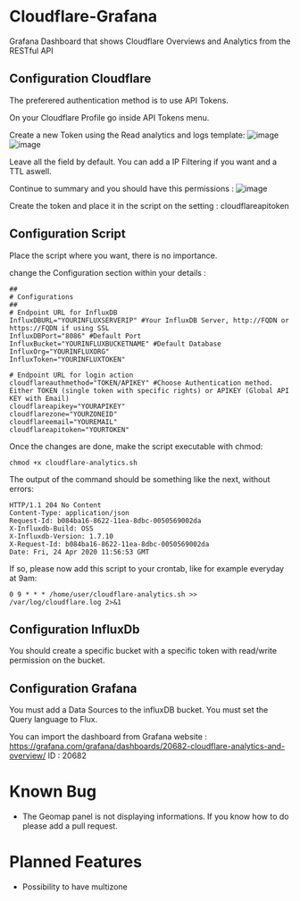 # Cloudflare-Grafana
Grafana Dashboard that shows Cloudflare Overviews and Analytics from the RESTful API

## Configuration Cloudflare
The preferered authentication method is to use API Tokens.

On your Cloudflare Profile go inside API Tokens menu.

Create a new Token using the Read analytics and logs template: 
![image](https://github.com/pokertour/Cloudflare-Grafana/assets/7757451/b51c9602-99e3-448c-9589-19e66497ff5a)
![image](https://github.com/pokertour/Cloudflare-Grafana/assets/7757451/83524363-06e5-4b0f-98f1-b58220220b1e)

Leave all the field by default. You can add a IP Filtering if you want and a TTL aswell.

Continue to summary and you should have this permissions :
![image](https://github.com/pokertour/Cloudflare-Grafana/assets/7757451/605b8099-f65c-406f-9893-1da1e48f05cc)

Create the token and place it in the script on the setting : cloudflareapitoken


## Configuration Script
Place the script where you want, there is no importance.

change the Configuration section within your details :
```
##
# Configurations
##
# Endpoint URL for InfluxDB
InfluxDBURL="YOURINFLUXSERVERIP" #Your InfluxDB Server, http://FQDN or https://FQDN if using SSL
InfluxDBPort="8086" #Default Port
InfluxBucket="YOURINFLUXBUCKETNAME" #Default Database
InfluxOrg="YOURINFLUXORG"
InfluxToken="YOURINFLUXTOKEN"

# Endpoint URL for login action
cloudflareauthmethod="TOKEN/APIKEY" #Choose Authentication method. Either TOKEN (single token with specific rights) or APIKEY (Global API KEY with Email)
cloudflareapikey="YOURAPIKEY"
cloudflarezone="YOURZONEID"
cloudflareemail="YOUREMAIL"
cloudflareapitoken="YOURTOKEN"
```

Once the changes are done, make the script executable with chmod:

```
chmod +x cloudflare-analytics.sh
```

The output of the command should be something like the next, without errors:
```
HTTP/1.1 204 No Content
Content-Type: application/json
Request-Id: b084ba16-8622-11ea-8dbc-0050569002da
X-Influxdb-Build: OSS
X-Influxdb-Version: 1.7.10
X-Request-Id: b084ba16-8622-11ea-8dbc-0050569002da
Date: Fri, 24 Apr 2020 11:56:53 GMT
```
If so, please now add this script to your crontab, like for example everyday at 9am:
```
0 9 * * * /home/user/cloudflare-analytics.sh >> /var/log/cloudflare.log 2>&1
```

## Configuration InfluxDb
You should create a specific bucket with a specific token with read/write permission on the bucket.

## Configuration Grafana
You must add a Data Sources to the influxDB bucket.
You must set the Query language to Flux.

You can import the dashboard from Grafana website : https://grafana.com/grafana/dashboards/20682-cloudflare-analytics-and-overview/
ID : 20682

# Known Bug
- The Geomap panel is not displaying informations. If you know how to do please add a pull request.

# Planned Features
- Possibility to have multizone
